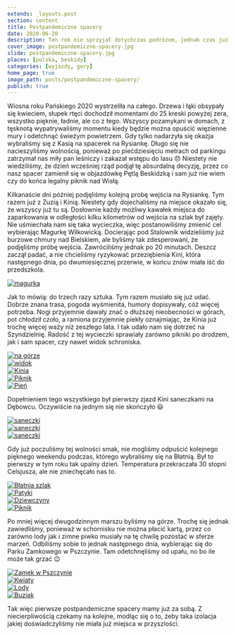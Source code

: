 ```yaml
---
extends: _layouts.post
section: content
title: Postpandemiczne spacery
date: 2020-06-20
description: Ten rok nie sprzyjał dotychczas podróżom, jednak czas już wrócić na szlaki, bo ileż można..
cover_image: postpandemiczne-spacery.jpg
slide: postpandemiczne-spacery.jpg
places: [polska, beskidy]
categories: [wyjazdy, gory]
home_page: true
image_path: posts/postpandemiczne-spacery/
publish: true
---
```


Wiosna roku Pańskiego 2020 wystrzeliła na całego. Drzewa i łąki obsypały się kwieciem, słupek rtęci dochodził momentami do 25 kreski powyżej zera, wszystko pięknie, ładnie, ale co z tego. Wszyscy pozamykani w domach, z tęsknotą wypatrywaliśmy momentu kiedy będzie można opuścić więzienne mury i odetchnąć świeżym powietrzem. Gdy tylko nadarzyła się okazja wybraliśmy się z Kasią na spacerek na Rysiankę. Długo się nie nacieszyliśmy wolnością, ponieważ po piećdziesięciu metrach od parkingu zatrzymał nas miły pan leśniczy i zakazał wstępu do lasu 😞 Niestety nie wiedziliśmy, że dzień wcześniej rząd podjął tę absurdalną decyzję, przez co nasz spacer zamienił się w objazdówkę Pętlą Beskidzką i sam już nie wiem czy do końca legalny piknik nad Wisłą.

Kilkanaście dni później podjęliśmy kolejną probę wejścia na Rysiankę. Tym razem już z Zuzią i Kinią. Niestety gdy dojechaliśmy na miejsce okazało się, że wszyscy już tu są. Dosłownie każdy możliwy kawałek miejsca do zaparkowania w odległości kilku kilometrów od wejścia na szlak był zajęty. Nie uśmiechała nam się taka wycieczka, więc postanowiliśmy zmienić cel wybierając Magurkę Wilkowicką. Docierając pod Stalownik widzieliśmy już burzowe chmury nad Bielskiem, ale byliśmy tak zdesperowani, że podjęliśmy próbę wejścia. Zawróciliśmy jednak po 20 minutach. Deszcz zaczął padać, a nie chcieliśmy ryzykować przeziębienia Kini, która następnego dnia, po dwumiesięcznej przerwie, w końcu znów miała iść do przedszkola.

<div>
    <a href="{{ $page->cloudinary }}{{ $page->postPhoto }}/{{ $page->cloudinaryId }}/{{ $page->image_path }}magurka.jpg">
        <img data-srcset="{{ $page->cloudinary }}{{ $page->postPhotoSmall }}/{{ $page->cloudinaryId }}/{{ $page->image_path }}magurka.jpg 768w,{{ $page->cloudinary }}{{ $page->postPhoto }}/{{ $page->cloudinaryId }}/{{ $page->image_path }}magurka.jpg 1400w" data-sizes="75vw,(min-width: 1024px) 900px" data-src="{{ $page->cloudinary }}{{ $page->postPhoto }}/{{ $page->cloudinaryId }}/{{ $page->image_path }}magurka.jpg" alt="magurka" class="lazy" loading="lazy">
    </a>
</div>

Jak to mówią: do trzech razy sztuka. Tym razem musiało się już udać. Dobrze znana trasa, pogoda wyśmienita, humory dopisywały, cóż więcej potrzeba. Nogi przyjemnie dawały znać o dłuższej nieobecności w górach, pot chłodził czoło, a ramiona przyjemnie piekły oznajmiając, że Kinia już trochę więcej waży niż zeszłego lata. I tak udało nam się dotrzeć na Szyndzielnię. Radość z tej wycieczki sprawiały zarówno pikniki po drodzem, jak i sam spacer, czy nawet widok schroniska.

<div class="flex items-stretch justify-between w-full my-8 flex-wrap">
    <div class="w-full sm:w-1/3 sm:pr-2">
        <a href="{{ $page->cloudinary }}{{ $page->postPhoto }}/{{ $page->cloudinaryId }}/{{ $page->image_path }}szyndzielnia/na-gorze.jpg">
            <img data-srcset="{{ $page->cloudinary }}{{ $page->postPhotoSmall }}/{{ $page->cloudinaryId }}/{{ $page->image_path }}szyndzielnia/na-gorze.jpg 768w,{{ $page->cloudinary }}{{ $page->postPhoto }}/{{ $page->cloudinaryId }}/{{ $page->image_path }}szyndzielnia/na-gorze.jpg 1400w" data-sizes="75vw,(min-width: 1024px) 900px" data-src="{{ $page->cloudinary }}{{ $page->postPhoto }}/{{ $page->cloudinaryId }}/{{ $page->image_path }}szyndzielnia/na-gorze.jpg" alt="na górze" class="lazy" loading="lazy">
        </a>
    </div>
    <div class="w-full sm:w-1/3 sm:pr-2 mt-2 sm:mt-0">
        <a href="{{ $page->cloudinary }}{{ $page->postPhoto }}/{{ $page->cloudinaryId }}/{{ $page->image_path }}szyndzielnia/widok.jpg">
            <img data-srcset="{{ $page->cloudinary }}{{ $page->postPhotoSmall }}/{{ $page->cloudinaryId }}/{{ $page->image_path }}szyndzielnia/widok.jpg 768w,{{ $page->cloudinary }}{{ $page->postPhoto }}/{{ $page->cloudinaryId }}/{{ $page->image_path }}szyndzielnia/widok.jpg 1400w" data-sizes="75vw,(min-width: 1024px) 900px" data-src="{{ $page->cloudinary }}{{ $page->postPhoto }}/{{ $page->cloudinaryId }}/{{ $page->image_path }}szyndzielnia/widok.jpg" alt="widok" class="lazy" loading="lazy">
        </a>
    </div>
    <div class="w-full sm:w-1/3 mt-2 sm:mt-0">
        <a href="{{ $page->cloudinary }}{{ $page->postPhoto }}/{{ $page->cloudinaryId }}/{{ $page->image_path }}szyndzielnia/kinia.jpg">
            <img data-srcset="{{ $page->cloudinary }}{{ $page->postPhotoSmall }}/{{ $page->cloudinaryId }}/{{ $page->image_path }}szyndzielnia/kinia.jpg 768w,{{ $page->cloudinary }}{{ $page->postPhoto }}/{{ $page->cloudinaryId }}/{{ $page->image_path }}szyndzielnia/kinia.jpg 1400w" data-sizes="75vw,(min-width: 1024px) 900px" data-src="{{ $page->cloudinary }}{{ $page->postPhoto }}/{{ $page->cloudinaryId }}/{{ $page->image_path }}szyndzielnia/kinia.jpg" alt="Kinia" class="lazy" loading="lazy">
        </a>
    </div>
    <div class="w-full mt-2 sm:w-1/2 sm:pr-2">
        <a href="{{ $page->cloudinary }}{{ $page->postPhoto }}/{{ $page->cloudinaryId }}/{{ $page->image_path }}szyndzielnia/piknik.jpg">
            <img data-srcset="{{ $page->cloudinary }}{{ $page->postPhotoSmall }}/{{ $page->cloudinaryId }}/{{ $page->image_path }}szyndzielnia/piknik.jpg 768w,{{ $page->cloudinary }}{{ $page->postPhoto }}/{{ $page->cloudinaryId }}/{{ $page->image_path }}szyndzielnia/piknik.jpg 1400w" data-sizes="75vw,(min-width: 1024px) 900px" data-src="{{ $page->cloudinary }}{{ $page->postPhoto }}/{{ $page->cloudinaryId }}/{{ $page->image_path }}szyndzielnia/piknik.jpg" alt="Piknik" class="lazy" loading="lazy">
        </a>
    </div>
    <div class="w-full mt-2 sm:w-1/2">
        <a href="{{ $page->cloudinary }}{{ $page->postPhoto }}/{{ $page->cloudinaryId }}/{{ $page->image_path }}szyndzielnia/pien.jpg">
            <img data-srcset="{{ $page->cloudinary }}{{ $page->postPhotoSmall }}/{{ $page->cloudinaryId }}/{{ $page->image_path }}szyndzielnia/pien.jpg 768w,{{ $page->cloudinary }}{{ $page->postPhoto }}/{{ $page->cloudinaryId }}/{{ $page->image_path }}szyndzielnia/pien.jpg 1400w" data-sizes="75vw,(min-width: 1024px) 900px" data-src="{{ $page->cloudinary }}{{ $page->postPhoto }}/{{ $page->cloudinaryId }}/{{ $page->image_path }}szyndzielnia/pien.jpg" alt="Pień" class="lazy" loading="lazy">
        </a>
    </div>
</div>

Dopełnieniem tego wszystkiego był pierwszy zjazd Kini saneczkami na Dębowcu. Oczywiście na jednym się nie skończyło 😃

<div class="flex items-stretch justify-between w-full my-8 flex-wrap">
    <div class="w-full sm:w-1/3 sm:pr-2">
        <a href="{{ $page->cloudinary }}{{ $page->postPhoto }}/{{ $page->cloudinaryId }}/{{ $page->image_path }}szyndzielnia/saneczki.jpg">
            <img data-srcset="{{ $page->cloudinary }}{{ $page->postPhotoSmall }}/{{ $page->cloudinaryId }}/{{ $page->image_path }}szyndzielnia/saneczki.jpg 768w,{{ $page->cloudinary }}{{ $page->postPhoto }}/{{ $page->cloudinaryId }}/{{ $page->image_path }}szyndzielnia/saneczki.jpg 1400w" data-sizes="75vw,(min-width: 1024px) 900px" data-src="{{ $page->cloudinary }}{{ $page->postPhoto }}/{{ $page->cloudinaryId }}/{{ $page->image_path }}szyndzielnia/saneczki.jpg" alt="saneczki" class="lazy" loading="lazy">
        </a>
    </div>
    <div class="w-full sm:w-1/3 sm:pr-2 mt-2 sm:mt-0">
        <a href="{{ $page->cloudinary }}{{ $page->postPhoto }}/{{ $page->cloudinaryId }}/{{ $page->image_path }}szyndzielnia/saneczki-2.jpg">
            <img data-srcset="{{ $page->cloudinary }}{{ $page->postPhotoSmall }}/{{ $page->cloudinaryId }}/{{ $page->image_path }}szyndzielnia/saneczki-2.jpg 768w,{{ $page->cloudinary }}{{ $page->postPhoto }}/{{ $page->cloudinaryId }}/{{ $page->image_path }}szyndzielnia/saneczki-2.jpg 1400w" data-sizes="75vw,(min-width: 1024px) 900px" data-src="{{ $page->cloudinary }}{{ $page->postPhoto }}/{{ $page->cloudinaryId }}/{{ $page->image_path }}szyndzielnia/saneczki-2.jpg" alt="saneczki" class="lazy" loading="lazy">
        </a>
    </div>
    <div class="w-full sm:w-1/3 mt-2 sm:mt-0">
        <a href="{{ $page->cloudinary }}{{ $page->postPhoto }}/{{ $page->cloudinaryId }}/{{ $page->image_path }}szyndzielnia/saneczki-3.jpg">
            <img data-srcset="{{ $page->cloudinary }}{{ $page->postPhotoSmall }}/{{ $page->cloudinaryId }}/{{ $page->image_path }}szyndzielnia/saneczki-3.jpg 768w,{{ $page->cloudinary }}{{ $page->postPhoto }}/{{ $page->cloudinaryId }}/{{ $page->image_path }}szyndzielnia/saneczki-3.jpg 1400w" data-sizes="75vw,(min-width: 1024px) 900px" data-src="{{ $page->cloudinary }}{{ $page->postPhoto }}/{{ $page->cloudinaryId }}/{{ $page->image_path }}szyndzielnia/saneczki-3.jpg" alt="saneczki" class="lazy" loading="lazy">
        </a>
    </div>
</div>

Gdy już poczuliśmy tej wolności smak, nie mogliśmy odpuścić kolejnego pięknego weekendu podczas, którego wybraliśmy się na Błatnią. Był to pierwszy w tym roku tak upalny dzień. Temperatura przekraczała 30 stopni Celsjusza, ale nie zniechęcało nas to.

<div class="flex items-stretch justify-between w-full my-8 flex-wrap">
    <div class="w-full sm:w-1/4 sm:pr-2">
        <a href="{{ $page->cloudinary }}{{ $page->postPhoto }}/{{ $page->cloudinaryId }}/{{ $page->image_path }}blatnia/szlak.jpg">
            <img data-srcset="{{ $page->cloudinary }}{{ $page->postPhotoSmall }}/{{ $page->cloudinaryId }}/{{ $page->image_path }}blatnia/szlak.jpg 768w,{{ $page->cloudinary }}{{ $page->postPhoto }}/{{ $page->cloudinaryId }}/{{ $page->image_path }}blatnia/szlak.jpg 1400w" data-sizes="75vw,(min-width: 1024px) 900px" data-src="{{ $page->cloudinary }}{{ $page->postPhoto }}/{{ $page->cloudinaryId }}/{{ $page->image_path }}blatnia/szlak.jpg" alt="Błatnia szlak" class="lazy" loading="lazy">
        </a>
    </div>
    <div class="w-full mt-2 sm:mt-0 sm:w-1/4 sm:pr-2">
        <a href="{{ $page->cloudinary }}{{ $page->postPhoto }}/{{ $page->cloudinaryId }}/{{ $page->image_path }}blatnia/patyki.jpg">
            <img data-srcset="{{ $page->cloudinary }}{{ $page->postPhotoSmall }}/{{ $page->cloudinaryId }}/{{ $page->image_path }}blatnia/patyki.jpg 768w,{{ $page->cloudinary }}{{ $page->postPhoto }}/{{ $page->cloudinaryId }}/{{ $page->image_path }}blatnia/patyki.jpg 1400w" data-sizes="75vw,(min-width: 1024px) 900px" data-src="{{ $page->cloudinary }}{{ $page->postPhoto }}/{{ $page->cloudinaryId }}/{{ $page->image_path }}blatnia/patyki.jpg" alt="Patyki" class="lazy" loading="lazy">
        </a>
    </div>
    <div class="w-full mt-2 sm:mt-0 sm:w-1/4 sm:pr-2">
        <a href="{{ $page->cloudinary }}{{ $page->postPhoto }}/{{ $page->cloudinaryId }}/{{ $page->image_path }}blatnia/dziewczyny.jpg">
            <img data-srcset="{{ $page->cloudinary }}{{ $page->postPhotoSmall }}/{{ $page->cloudinaryId }}/{{ $page->image_path }}blatnia/dziewczyny.jpg 768w,{{ $page->cloudinary }}{{ $page->postPhoto }}/{{ $page->cloudinaryId }}/{{ $page->image_path }}blatnia/dziewczyny.jpg 1400w" data-sizes="75vw,(min-width: 1024px) 900px" data-src="{{ $page->cloudinary }}{{ $page->postPhoto }}/{{ $page->cloudinaryId }}/{{ $page->image_path }}blatnia/dziewczyny.jpg" alt="Dziewczyny" class="lazy" loading="lazy">
        </a>
    </div>
    <div class="w-full mt-2 sm:mt-0 sm:w-1/4">
        <a href="{{ $page->cloudinary }}{{ $page->postPhoto }}/{{ $page->cloudinaryId }}/{{ $page->image_path }}blatnia/piknik.jpg">
            <img data-srcset="{{ $page->cloudinary }}{{ $page->postPhotoSmall }}/{{ $page->cloudinaryId }}/{{ $page->image_path }}blatnia/piknik.jpg 768w,{{ $page->cloudinary }}{{ $page->postPhoto }}/{{ $page->cloudinaryId }}/{{ $page->image_path }}blatnia/piknik.jpg 1400w" data-sizes="75vw,(min-width: 1024px) 900px" data-src="{{ $page->cloudinary }}{{ $page->postPhoto }}/{{ $page->cloudinaryId }}/{{ $page->image_path }}blatnia/piknik.jpg" alt="Piknik" class="lazy" loading="lazy">
        </a>
    </div>
</div>

Po mniej więcej dwugodzinnym marszu byliśmy na górze. Trochę się jednak zawiedliśmy, ponieważ w schornisku nie można płacić kartą, przez co zarówno lody jak i zimne piwko musiały na tę chwilę pozostać w sferze marzeń. Odbiliśmy sobie to jednak następnego dnia, wybierając się do Parku Zamkowego w Pszczynie. Tam odetchnęliśmy od upału, no bo ile może tak grzać 😉

<div class="flex items-stretch justify-between w-full my-8 flex-wrap">
    <div class="w-full sm:w-1/4 sm:pr-2">
        <a href="{{ $page->cloudinary }}{{ $page->postPhoto }}/{{ $page->cloudinaryId }}/{{ $page->image_path }}pszczyna/schody.jpg">
            <img data-srcset="{{ $page->cloudinary }}{{ $page->postPhotoSmall }}/{{ $page->cloudinaryId }}/{{ $page->image_path }}pszczyna/schody.jpg 768w,{{ $page->cloudinary }}{{ $page->postPhoto }}/{{ $page->cloudinaryId }}/{{ $page->image_path }}pszczyna/schody.jpg 1400w" data-sizes="75vw,(min-width: 1024px) 900px" data-src="{{ $page->cloudinary }}{{ $page->postPhoto }}/{{ $page->cloudinaryId }}/{{ $page->image_path }}pszczyna/schody.jpg" alt="Zamek w Pszczynie" class="lazy" loading="lazy">
        </a>
    </div>
    <div class="w-full mt-2 sm:mt-0 sm:w-1/4 sm:pr-2">
        <a href="{{ $page->cloudinary }}{{ $page->postPhoto }}/{{ $page->cloudinaryId }}/{{ $page->image_path }}pszczyna/kwiaty-3.jpg">
            <img data-srcset="{{ $page->cloudinary }}{{ $page->postPhotoSmall }}/{{ $page->cloudinaryId }}/{{ $page->image_path }}pszczyna/kwiaty-3.jpg 768w,{{ $page->cloudinary }}{{ $page->postPhoto }}/{{ $page->cloudinaryId }}/{{ $page->image_path }}pszczyna/kwiaty-3.jpg 1400w" data-sizes="75vw,(min-width: 1024px) 900px" data-src="{{ $page->cloudinary }}{{ $page->postPhoto }}/{{ $page->cloudinaryId }}/{{ $page->image_path }}pszczyna/kwiaty-3.jpg" alt="Kwiaty" class="lazy" loading="lazy">
        </a>
    </div>
    <div class="w-full mt-2 sm:mt-0 sm:w-1/4 sm:pr-2">
        <a href="{{ $page->cloudinary }}{{ $page->postPhoto }}/{{ $page->cloudinaryId }}/{{ $page->image_path }}pszczyna/lody.jpg">
            <img data-srcset="{{ $page->cloudinary }}{{ $page->postPhotoSmall }}/{{ $page->cloudinaryId }}/{{ $page->image_path }}pszczyna/lody.jpg 768w,{{ $page->cloudinary }}{{ $page->postPhoto }}/{{ $page->cloudinaryId }}/{{ $page->image_path }}pszczyna/lody.jpg 1400w" data-sizes="75vw,(min-width: 1024px) 900px" data-src="{{ $page->cloudinary }}{{ $page->postPhoto }}/{{ $page->cloudinaryId }}/{{ $page->image_path }}pszczyna/lody.jpg" alt="Lody" class="lazy" loading="lazy">
        </a>
    </div>
    <div class="w-full mt-2 sm:mt-0 sm:w-1/4">
        <a href="{{ $page->cloudinary }}{{ $page->postPhoto }}/{{ $page->cloudinaryId }}/{{ $page->image_path }}pszczyna/buziak.jpg">
            <img data-srcset="{{ $page->cloudinary }}{{ $page->postPhotoSmall }}/{{ $page->cloudinaryId }}/{{ $page->image_path }}pszczyna/buziak.jpg 768w,{{ $page->cloudinary }}{{ $page->postPhoto }}/{{ $page->cloudinaryId }}/{{ $page->image_path }}pszczyna/buziak.jpg 1400w" data-sizes="75vw,(min-width: 1024px) 900px" data-src="{{ $page->cloudinary }}{{ $page->postPhoto }}/{{ $page->cloudinaryId }}/{{ $page->image_path }}pszczyna/buziak.jpg" alt="Buziak" class="lazy" loading="lazy">
        </a>
    </div>
</div>

Tak więc pierwsze postpandemiczne spacery mamy już za sobą. Z niecierpliwością czekamy na kolejne, modląc się o to, żeby taka izolacja jakiej doświadczyliśmy nie miała już miejsca w przyszlości.